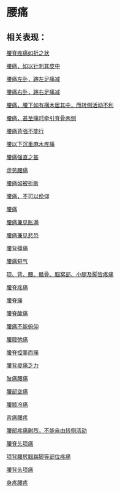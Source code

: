 # 腰痛## 相关表现： [腰脊疼痛如折之状](https://www.gmzyjc.com/search/result?wd=腰脊疼痛如折之状)[腰痛，如以针刺其皮中](https://www.gmzyjc.com/search/result?wd=腰痛，如以针刺其皮中)[腰痛左卧，踡左足痛减](https://www.gmzyjc.com/search/result?wd=腰痛左卧，踡左足痛减)[腰痛右卧，踡右足痛减	](https://www.gmzyjc.com/search/result?wd=腰痛右卧，踡右足痛减	)[腰痛，腰下如有横木居其中，而转侧活动不利](https://www.gmzyjc.com/search/result?wd=腰痛，腰下如有横木居其中，而转侧活动不利)[腰痛，甚至痛时牵引脊骨两侧](https://www.gmzyjc.com/search/result?wd=腰痛，甚至痛时牵引脊骨两侧)[腰痛背强不能行](https://www.gmzyjc.com/search/result?wd=腰痛背强不能行)[腰以下沉重麻木疼痛](https://www.gmzyjc.com/search/result?wd=腰以下沉重麻木疼痛)[腰痛强直之甚](https://www.gmzyjc.com/search/result?wd=腰痛强直之甚)[虚劳腰痛](https://www.gmzyjc.com/search/result?wd=虚劳腰痛)[腰痛如被折断](https://www.gmzyjc.com/search/result?wd=腰痛如被折断)[腰痛，不可以俛仰](https://www.gmzyjc.com/search/result?wd=腰痛，不可以俛仰)[腰痛](https://www.gmzyjc.com/search/result?wd=腰痛)[腰痛兼见胀满](https://www.gmzyjc.com/search/result?wd=腰痛兼见胀满)[腰痛兼见悲恐](https://www.gmzyjc.com/search/result?wd=腰痛兼见悲恐)[腰背彊痛](https://www.gmzyjc.com/search/result?wd=腰背彊痛)[腰痛短气](https://www.gmzyjc.com/search/result?wd=腰痛短气)[项、背、腰、骶骨、腘窝部、小腿及脚皆疼痛](https://www.gmzyjc.com/search/result?wd=项、背、腰、骶骨、腘窝部、小腿及脚皆疼痛)[腰脊疼痛](https://www.gmzyjc.com/search/result?wd=腰脊疼痛)[腰脊痛](https://www.gmzyjc.com/search/result?wd=腰脊痛)[腰脊酸痛](https://www.gmzyjc.com/search/result?wd=腰脊酸痛)[腰痛不能俯仰](https://www.gmzyjc.com/search/result?wd=腰痛不能俯仰)[腰髋弛痛](https://www.gmzyjc.com/search/result?wd=腰髋弛痛)[腰脊控睾而痛](https://www.gmzyjc.com/search/result?wd=腰脊控睾而痛)[腰背痠痛乏力](https://www.gmzyjc.com/search/result?wd=腰背痠痛乏力)[肢痛腰痛](https://www.gmzyjc.com/search/result?wd=肢痛腰痛)[腰部空痛](https://www.gmzyjc.com/search/result?wd=腰部空痛)[腰膝冷痛](https://www.gmzyjc.com/search/result?wd=腰膝冷痛)[背痛腰疼](https://www.gmzyjc.com/search/result?wd=背痛腰疼)[腰部疼痛剧烈，不能自由转侧活动](https://www.gmzyjc.com/search/result?wd=腰部疼痛剧烈，不能自由转侧活动)[腰脊头项痛](https://www.gmzyjc.com/search/result?wd=腰脊头项痛)[项背腰尻腘踹脚等部位疼痛](https://www.gmzyjc.com/search/result?wd=项背腰尻腘踹脚等部位疼痛)[腰背头项痛](https://www.gmzyjc.com/search/result?wd=腰背头项痛)[身疼腰疼](https://www.gmzyjc.com/search/result?wd=身疼腰疼)
